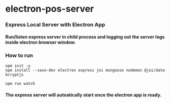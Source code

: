 # electron-pos-server

### Express Local Server with Electron App
#### Run/listen express server in child process and logging out the server logs inside electron browser window.

### How to run
```
npm init -y
npm install --save-dev electron express joi mongoose nodemon @joi/date bcryptjs
```

```
npm run watch
```

#### The express server will autoatically start once the electron app is ready.
